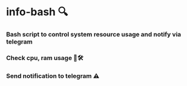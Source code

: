 # info-bash 🔍
### Bash script to control system resource usage and notify via telegram

### Check cpu, ram usage 🔩🛠️
### Send notification to telegram ⚠️
